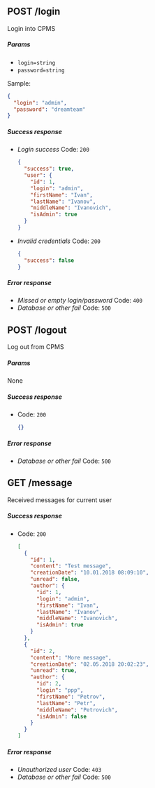 ## POST /login

Login into CPMS

##### Params

* `login=string`
* `password=string`

Sample:
```json
{
  "login": "admin",
  "password": "dreamteam"
}
```

##### Success response

* *Login success* Code: `200` 
  ```json
  {
    "success": true,
    "user": {
      "id": 1,
      "login": "admin",
      "firstName": "Ivan",
      "lastName": "Ivanov",
      "middleName": "Ivanovich",
      "isAdmin": true
    }
  }
  ```
* *Invalid credentials* Code: `200`
  ```json
  {
    "success": false
  }
  ```

##### Error response

* *Missed or empty login/password* Code: `400`
* *Database or other fail* Code: `500`

## POST /logout

Log out from CPMS

##### Params

None

##### Success response

* Code: `200` 
  ```json
  {}
  ```

##### Error response

* *Database or other fail* Code: `500`

## GET /message

Received messages for current user

##### Success response

* Code: `200` 
  ```json
  [
    {
      "id": 1,
      "content": "Test message",
      "creationDate": "10.01.2018 08:09:10",
      "unread": false,
      "author": {
        "id": 1,
        "login": "admin",
        "firstName": "Ivan",
        "lastName": "Ivanov",
        "middleName": "Ivanovich",
        "isAdmin": true
      }
    },
    {
      "id": 2,
      "content": "More message",
      "creationDate": "02.05.2018 20:02:23",
      "unread": true,
      "author": {
        "id": 2,
        "login": "ppp",
        "firstName": "Petrov",
        "lastName": "Petr",
        "middleName": "Petrovich",
        "isAdmin": false
      }
    }
  ]
  ```

##### Error response

* *Unauthorized user* Code: `403`
* *Database or other fail* Code: `500`